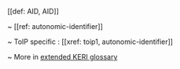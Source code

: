 [[def: AID, AID]]

~ [[ref: autonomic-identifier]]

~ ToIP specific : [[xref: toip1, autonomic-identifier]]

~ More in <a href="https://weboftrust.github.io/WOT-terms/docs/glossary/AID">extended KERI glossary</a>
